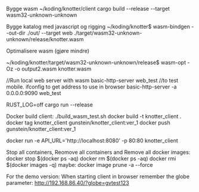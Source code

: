 Bygge wasm
~/koding/knotter/client   cargo build --release --target wasm32-unknown-unknown

Bygge katalog med javascript og rigging
~/koding/knotter$ wasm-bindgen --out-dir ./out/ --target web ./target/wasm32-unknown-unknown/release/knotter.wasm 

Optimalisere wasm (gjøre mindre)

~/koding/knotter/target/wasm32-unknown-unknown/release$ wasm-opt -Oz -o output2.wasm knotter.wasm

//Run local web server with wasm
basic-http-server web_test
//to test mobile. ifconfig to get address to use in browser
basic-http-server -a 0.0.0.0:9090 web_test


RUST_LOG=off cargo run --release

Docker build client:
./build_wasm_test.sh
docker build -t knotter_client .
docker tag knotter_client gunstein/knotter_client:ver_1
docker push gunstein/knotter_client:ver_1

docker run -e API_URL='http://localhost:8080' -p 80:80 knotter_client

Stop all containers, Reomove all containers and Remove all docker images:
docker stop $(docker ps -aq)
docker rm $(docker ps -aq)
docker rmi $(docker images -q)
maybe:
docker image prune -a --force

For the demo version:
When starting client in browser remember the globe parameter:
http://192.168.86.40/?globe=gvtest123




